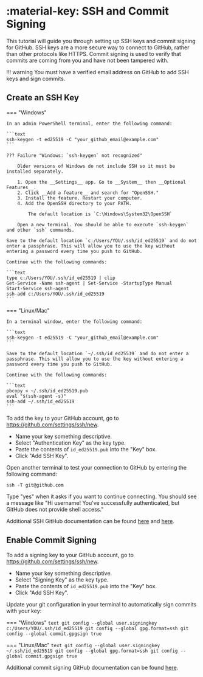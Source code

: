 # :material-key: SSH and Commit Signing

This tutorial will guide you through setting up SSH keys and commit signing for GitHub. SSH keys are a more secure way to connect to GitHub, rather than other protocols like HTTPS. Commit signing is used to verify that commits are coming from you and have not been tampered with.

!!! warning
    You must have a verified email address on GitHub to add SSH keys and sign commits.

## Create an SSH Key

=== "Windows"

    In an admin PowerShell terminal, enter the following command:

    ```text
    ssh-keygen -t ed25519 -C "your_github_email@example.com"
    ```

    ??? Failure "Windows: `ssh-keygen` not recognized"

        Older versions of Windows do not include SSH so it must be installed separately.

        1. Open the __Settings__ app. Go to __System__ then __Optional Features__.
        2. Click __Add a feature__ and search for "OpenSSH."
        3. Install the feature. Restart your computer.
        4. Add the OpenSSH directory to your PATH.

            The default location is `C:\Windows\System32\OpenSSH`

        Open a new terminal. You should be able to execute `ssh-keygen` and other `ssh` commands.

    Save to the default location `c:/Users/YOU/.ssh/id_ed25519` and do not enter a passphrase. This will allow you to use the key without entering a password every time you push to GitHub.

    Continue with the following commands:

    ```text
    type c:/Users/YOU/.ssh/id_ed25519 | clip
    Get-Service -Name ssh-agent | Set-Service -StartupType Manual
    Start-Service ssh-agent
    ssh-add c:/Users/YOU/.ssh/id_ed25519
    ```

=== "Linux/Mac"

    In a terminal window, enter the following command:

    ```text
    ssh-keygen -t ed25519 -C "your_github_email@example.com"
    ```

    Save to the default location `~/.ssh/id_ed25519` and do not enter a passphrase. This will allow you to use the key without entering a password every time you push to GitHub.

    Continue with the following commands:

    ```text
    pbcopy < ~/.ssh/id_ed25519.pub
    eval "$(ssh-agent -s)"
    ssh-add ~/.ssh/id_ed25519
    ```

To add the key to your GitHub account, go to <https://github.com/settings/ssh/new>.

- Name your key something descriptive.
- Select "Authentication Key" as the key type.
- Paste the contents of `id_ed25519.pub` into the "Key" box.
- Click "Add SSH Key".

Open another terminal to test your connection to GitHub by entering the following command:

```text
ssh -T git@github.com
```

Type "yes" when it asks if you want to continue connecting.
You should see a message like "Hi username! You've successfully authenticated, but GitHub does not provide shell access."

Additional SSH GitHub documentation can be found [here](https://docs.github.com/en/authentication/connecting-to-github-with-ssh/generating-a-new-ssh-key-and-adding-it-to-the-ssh-agent) and [here](https://docs.github.com/en/authentication/connecting-to-github-with-ssh/testing-your-ssh-connection).

## Enable Commit Signing

To add a signing key to your GitHub account, go to <https://github.com/settings/ssh/new>.

- Name your key something descriptive.
- Select "Signing Key" as the key type.
- Paste the contents of `id_ed25519.pub` into the "Key" box.
- Click "Add SSH Key".

Update your git configuration in your terminal to automatically sign commits with your key:

=== "Windows"
    ```text
    git config --global user.signingkey c:/Users/YOU/.ssh/id_ed25519
    git config --global gpg.format=ssh
    git config --global commit.gpgsign true
    ```

=== "Linux/Mac"
    ```text
    git config --global user.signingkey ~/.ssh/id_ed25519
    git config --global gpg.format=ssh
    git config --global commit.gpgsign true
    ```

Additional commit signing GitHub documentation can be found [here](https://docs.github.com/en/authentication/managing-commit-signature-verification/telling-git-about-your-signing-key).
